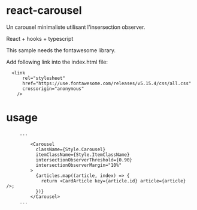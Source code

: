 # react-carousel

Un carousel minimaliste utilisant l'insersection observer.

React + hooks + typescript


This sample needs the fontawesome library.

Add following link into the index.html file: 
```
  <link
      rel="stylesheet"
      href="https://use.fontawesome.com/releases/v5.15.4/css/all.css"
      crossorigin="anonymous"
    />
```


# usage

 ```
      ...

          <Carousel
            className={Style.Carousel}
            itemClassName={Style.ItemClassName}
            intersectionObserverThreshold={0.90}
            intersectionObserverMargin="10%"
          >
            {articles.map((article, index) => {
              return <CardArticle key={article.id} article={article} />;
            })}
          </Carousel>
      ...

 ```